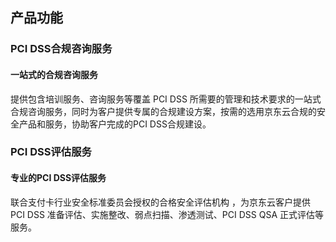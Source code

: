 ## 产品功能
###  PCI DSS合规咨询服务
#### 一站式的合规咨询服务
提供包含培训服务、咨询服务等覆盖 PCI DSS 所需要的管理和技术要求的一站式合规咨询服务，同时为客户提供专属的合规建设方案，按需的选用京东云合规的安全产品和服务，协助客户完成的PCI DSS合规建设。

###  PCI DSS评估服务
#### 专业的PCI DSS评估服务
联合支付卡行业安全标准委员会授权的合格安全评估机构 ，为京东云客户提供 PCI DSS 准备评估、实施整改、弱点扫描、渗透测试、PCI DSS QSA 正式评估等服务。
